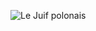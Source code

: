 ![Le Juif polonais](https://upload.wikimedia.org/wikipedia/commons/thumb/8/82/Louisa_May_Alcott%2C_c._1870_-_Warren%27s_Portraits%2C_Boston.jpg/300px-Louisa_May_Alcott%2C_c._1870_-_Warren%27s_Portraits%2C_Boston.jpg)
